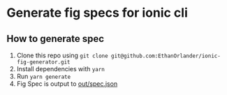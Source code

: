 # Generate fig specs for ionic cli

## How to generate spec

1. Clone this repo using `git clone git@github.com:EthanOrlander/ionic-fig-generator.git`
2. Install dependencies with `yarn`
3. Run `yarn generate`
4. Fig Spec is output to [out/spec.json](out/spec.json)
